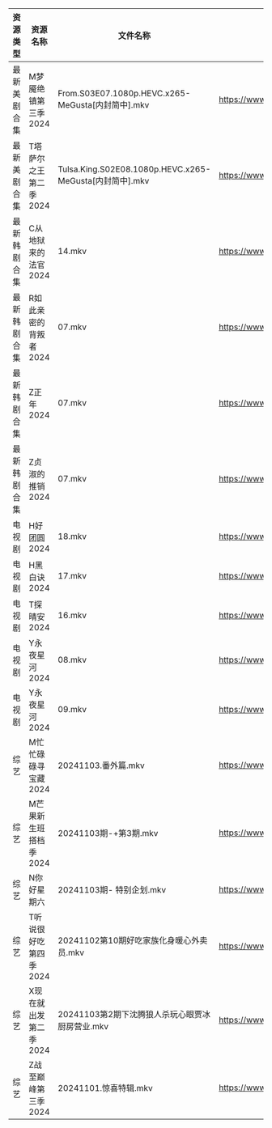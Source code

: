 | 资源类型   | 资源名称          | 文件名称                                                | 分享链接                                 | 更新时间                |
| ------ | ------------- | --------------------------------------------------- | ------------------------------------ | ------------------- |
| 最新美剧合集 | M梦魇绝镇第三季2024  | From.S03E07.1080p.HEVC.x265-MeGusta[内封简中].mkv       | https://www.alipan.com/s/eGcFxGtMg8K | 2024-11-03 16:06:02 |
| 最新美剧合集 | T塔萨尔之王第二季2024 | Tulsa.King.S02E08.1080p.HEVC.x265-MeGusta[内封简中].mkv | https://www.alipan.com/s/wvcFbATbFwX | 2024-11-03 16:06:28 |
| 最新韩剧合集 | C从地狱来的法官2024  | 14.mkv                                              | https://www.alipan.com/s/edr92CPHnET | 2024-11-03 00:05:08 |
| 最新韩剧合集 | R如此亲密的背叛者2024 | 07.mkv                                              | https://www.alipan.com/s/XPaiCBQqD2E | 2024-11-03 00:06:26 |
| 最新韩剧合集 | Z正年2024       | 07.mkv                                              | https://www.alipan.com/s/sTneuapS1wk | 2024-11-03 00:06:59 |
| 最新韩剧合集 | Z贞淑的推销2024    | 07.mkv                                              | https://www.alipan.com/s/h5xmVkTJtTV | 2024-11-03 00:07:02 |
| 电视剧    | H好团圆2024      | 18.mkv                                              | https://www.alipan.com/s/d2bHdxmufLL | 2024-11-03 20:05:34 |
| 电视剧    | H黑白诀2024      | 17.mkv                                              | https://www.alipan.com/s/6z8TkkXMQkW | 2024-11-03 14:05:34 |
| 电视剧    | T探晴安2024      | 16.mkv                                              | https://www.alipan.com/s/BScPfWednTi | 2024-11-03 14:06:34 |
| 电视剧    | Y永夜星河2024     | 08.mkv                                              | https://www.alipan.com/s/torupuzCfzz | 2024-11-03 19:06:36 |
| 电视剧    | Y永夜星河2024     | 09.mkv                                              | https://www.alipan.com/s/torupuzCfzz | 2024-11-03 20:06:57 |
| 综艺     | M忙忙碌碌寻宝藏2024  | 20241103.番外篇.mkv                                    | https://www.alipan.com/s/TtfyudAgS8v | 2024-11-03 16:07:16 |
| 综艺     | M芒果新生班搭档季2024 | 20241103期-+第3期.mkv                                  | https://www.alipan.com/s/xnGaC7WzgLK | 2024-11-03 14:07:35 |
| 综艺     | N你好星期六        | 20241103期- 特别企划.mkv                                 | https://www.alipan.com/s/V89qnjC6T3z | 2024-11-03 16:07:28 |
| 综艺     | T听说很好吃第四季2024 | 20241102第10期好吃家族化身暖心外卖员.mkv                         | https://www.alipan.com/s/nf8ZxzTQNmB | 2024-11-03 00:08:18 |
| 综艺     | X现在就出发第二季2024 | 20241103第2期下沈腾狼人杀玩心眼贾冰厨房营业.mkv                      | https://www.alipan.com/s/YwguExbkfUt | 2024-11-03 14:08:35 |
| 综艺     | Z战至巅峰第三季2024  | 20241101.惊喜特辑.mkv                                   | https://www.alipan.com/s/5yE689QzaiL | 2024-11-03 14:08:48 |

